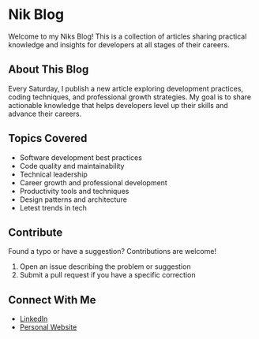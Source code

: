 # Nik Blog

Welcome to my Niks Blog! This is a collection of articles sharing practical knowledge and insights for developers at all stages of their careers.

## About This Blog

Every Saturday, I publish a new article exploring development practices, coding techniques, and professional growth strategies. My goal is to share actionable knowledge that helps developers level up their skills and advance their careers.


## Topics Covered

- Software development best practices
- Code quality and maintainability
- Technical leadership
- Career growth and professional development
- Productivity tools and techniques
- Design patterns and architecture
- Letest trends in tech

## Contribute

Found a typo or have a suggestion? Contributions are welcome!
1. Open an issue describing the problem or suggestion
2. Submit a pull request if you have a specific correction

## Connect With Me

- [LinkedIn](https://www.linkedin.com/in/nikhil-pujari/)
- [Personal Website](https://nikhilpujari.in/)

